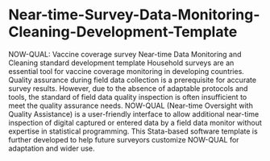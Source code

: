 # Near-time-Survey-Data-Monitoring-Cleaning-Development-Template
NOW-QUAL: Vaccine coverage survey Near-time Data Monitoring and Cleaning standard development template
Household surveys are an essential tool for vaccine coverage monitoring in developing countries. Quality
assurance during field data collection is a prerequisite for accurate survey results. However, due to 
the absence of adaptable protocols and tools, the standard of field data quality inspection is 
often insufficient to meet the quality assurance needs. NOW-QUAL (Near-time Oversight with Quality Assistance)
is a user-friendly interface to allow additional near-time inspection of digital captured or entered data 
by a field data monitor without expertise in statistical programming. This Stata-based software template 
is further developed to help future surveyors customize NOW-QUAL for adaptation and wider use. 

